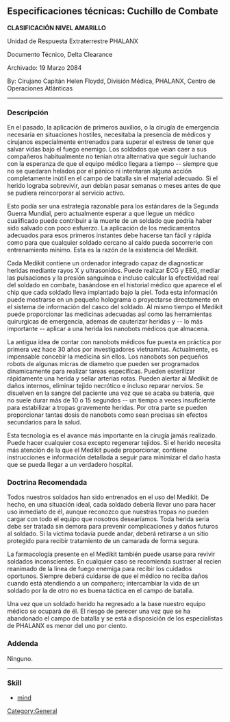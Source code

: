 ## Especificaciones técnicas: Cuchillo de Combate

**CLASIFICACIÓN NIVEL AMARILLO**

Unidad de Respuesta Extraterrestre PHALANX

Documento Técnico, Delta Clearance

Archivado: 19 Marzo 2084

By: Cirujano Capitán Helen Floydd, División Médica, PHALANX, Centro de
Operaciones Atlánticas

------------------------------------------------------------------------

### Descripción

En el pasado, la aplicación de primeros auxilios, o la cirugía de
emergencia necesaria en situaciones hostiles, necesitaba la presencia de
médicos y cirujanos especialmente entrenados para superar el estress de
tener que salvar vidas bajo el fuego enemigo. Los soldados que veian
caer a sus compañeros habitualmente no tenian otra alternativa que
seguir luchando con la esperanza de que el equipo médico llegara a
tiempo -- siempre que no se quedaran helados por el pánico ni intentaran
alguna acción completamente inútil en el campo de batalla sin el
material adecuado. Si el herido lograba sobrevivir, aun debían pasar
semanas o meses antes de que se pudiera reincorporar al servicio activo.

Esto podía ser una estrategía razonable para los estándares de la
Segunda Guerra Mundial, pero actualmente esperar a que llegue un médico
cualificado puede contribuir a la muerte de un soldado que podría haber
sido salvado con poco esfuerzo. La aplicación de los medicamentos
adecuados para esos primeros instantes debe hacerse tan fácil y rápida
como para que cualquier soldado cercano al caído pueda socorrerle con
entrenamiento mínimo. Esta es la razón de la existencia del Medikit.

Cada Medikit contiene un ordenador integrado capaz de diagnosticar
heridas mediante rayos X y ultrasonidos. Puede realizar ECG y EEG,
mediar las pulsaciones y la presión sanguínea e incluso calcular la
efectividad real del soldado en combate, basándose en el historial
médico que aparece el el chip que cada soldado lleva implantado bajo la
piel. Toda esta información puede mostrarse en un pequeño holograma o
proyectarse directamente en el sistema de información del casco del
soldado. Al mismo tiempo el Medikit puede proporcionar las medicinas
adecuadas así como las herramientas quirurgicas de emergencia, ademas de
cauterizar heridas y -- lo más importante -- aplicar a una herida los
nanobots médicos que almacena.

La antigua idea de contar con nanobots médicos fue puesta en práctica
por primera vez hace 30 años por investigadores vietnamitas.
Actualmente, es impensable concebir la medicina sin ellos. Los nanobots
son pequeños robots de algunas micras de diametro que pueden ser
programados dinamicamente para realizar tareas específicas. Pueden
esterilizar rápidamente una herida y sellar arterias rotas. Pueden
alertar al Medikit de daños internos, eliminar tejido necrótico e
incluso reparar nervios. Se disuelven en la sangre del paciente una vez
que se acaba su bateria, que no suele durar más de 10 o 15 segundos --
un tiempo a veces insuficiente para estabilizar a tropas gravemente
heridas. Por otra parte se pueden proporcionar tantas dosis de nanobots
como sean precisas sin efectos secundarios para la salud.

Esta tecnología es el avance más importante en la cirugía jamás
realizado. Puede hacer cualquier cosa excepto regenerar tejidos. Si el
herido necesita más atención de la que el Medikit puede proporcionar,
contiene instrucciones e información detallada a seguir para minimizar
el daño hasta que se pueda llegar a un verdadero hospital.

### Doctrina Recomendada

Todos nuestros soldados han sido entrenados en el uso del Medikit. De
hecho, en una situación ideal, cada soldado debería llevar uno para
hacer uso inmediato de él, aunque reconozco que nuestras tropas no
pueden cargar con todo el equipo que nosotros desearíamos. Toda herida
seria debe ser tratada sin demora para prevenir complicaciones y daños
futuros al soldado. Si la víctima todavia puede andar, deberá retirarse
a un sitio protegido para recibir tratamiento de un camarada de forma
segura.

La farmacología presente en el Medikit también puede usarse para revivir
soldados inconscientes. En cualquier caso se recomienda sustraer al
recien reanimado de la linea de fuego enemiga para recibir los cuidados
oportunos. Siempre deberá cuidarse de que el médico no reciba daños
cuando está atendiendo a un compañero; intercambiar la vida de un
soldado por la de otro no es buena táctica en el campo de batalla.

Una vez que un soldado herido ha regresado a la base nuestro equipo
médico se ocupará de él. El riesgo de perecer una vez que se ha
abandonado el campo de batalla y se está a disposición de los
especialistas de PHALANX es menor del uno por ciento.

### Addenda

Ninguno.

------------------------------------------------------------------------

### Skill

- [mind](Skills/mind "wikilink")

[Category:General](Category:General "wikilink")